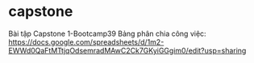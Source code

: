 # capstone
Bài tập Capstone 1-Bootcamp39
Bảng phân chia công việc: https://docs.google.com/spreadsheets/d/1m2-EWWd0QaFtMTtjqOdsemradMAwC2Ck7GKyiGGgim0/edit?usp=sharing

